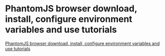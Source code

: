 # PhantomJS browser download, install, configure environment variables and use tutorials
[PhantomJS browser download, install, configure environment variables and use tutorials](https://aiwithcloud.com/2022/09/19/phantomjs_browser_download_install_configure_environment_variables_and_use_tutorials/)